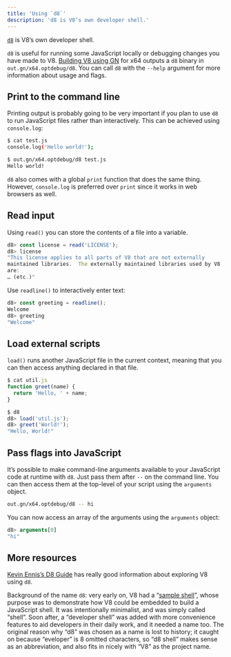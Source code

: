 ```yaml
---
title: 'Using `d8`'
description: 'd8 is V8’s own developer shell.'
---
```

[`d8`](https://source.chromium.org/chromium/chromium/src/+/main:v8/src/d8/) is V8’s own developer shell.

`d8` is useful for running some JavaScript locally or debugging changes you have made to V8. [Building V8 using GN](/docs/build-gn) for x64 outputs a `d8` binary in `out.gn/x64.optdebug/d8`. You can call `d8` with the  `--help` argument for more information about usage and flags.

## Print to the command line

Printing output is probably going to be very important if you plan to use `d8` to run JavaScript files rather than interactively. This can be achieved using `console.log`:

```bash
$ cat test.js
console.log('Hello world!');

$ out.gn/x64.optdebug/d8 test.js
Hello world!
```

`d8` also comes with a global `print` function that does the same thing. However, `console.log` is preferred over `print` since it works in web browsers as well.

## Read input

Using `read()` you can store the contents of a file into a variable.

```js
d8> const license = read('LICENSE');
d8> license
"This license applies to all parts of V8 that are not externally
maintained libraries.  The externally maintained libraries used by V8
are:
… (etc.)"
```

Use `readline()` to interactively enter text:

```js
d8> const greeting = readline();
Welcome
d8> greeting
"Welcome"
```

## Load external scripts

`load()` runs another JavaScript file in the current context, meaning that you can then access anything declared in that file.

```js
$ cat util.js
function greet(name) {
  return 'Hello, ' + name;
}

$ d8
d8> load('util.js');
d8> greet('World!');
"Hello, World!"
```

## Pass flags into JavaScript

It’s possible to make command-line arguments available to your JavaScript code at runtime with `d8`. Just pass them after `--` on the command line. You can then access them at the top-level of your script using the `arguments` object.

```bash
out.gn/x64.optdebug/d8 -- hi
```

You can now access an array of the arguments using the `arguments` object:

```js
d8> arguments[0]
"hi"
```

## More resources

[Kevin Ennis’s D8 Guide](https://gist.github.com/kevincennis/0cd2138c78a07412ef21) has really good information about exploring V8 using `d8`.

Background of the name `d8`: very early on, V8 had a “[sample shell](https://chromium.googlesource.com/v8/v8/+/master/samples/shell.cc)”, whose purpose was to demonstrate how V8 could be embedded to build a JavaScript shell. It was intentionally minimalist, and was simply called “shell”. Soon after, a “developer shell” was added with more convenience features to aid developers in their daily work, and it needed a name too. The original reason why “d8” was chosen as a name is lost to history; it caught on because “eveloper” is 8 omitted characters, so “d8 shell” makes sense as an abbreviation, and also fits in nicely with “V8” as the project name.

